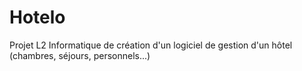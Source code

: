 # Hotelo
Projet L2 Informatique de création d'un logiciel de gestion d'un hôtel (chambres, séjours, personnels...)
